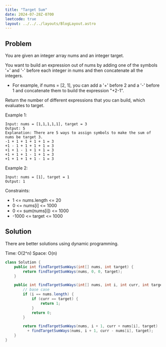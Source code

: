 ```yaml
---
title: "Target Sum"
date: 2024-07-28Z-0700
leetcode: true
layout: ../../../layouts/BlogLayout.astro
---
```


## Problem

You are given an integer array nums and an integer target.

You want to build an expression out of nums by adding one of the symbols '+' and '-' before each integer in nums and then concatenate all the integers.

- For example, if nums = [2, 1], you can add a '+' before 2 and a '-' before 1 and concatenate them to build the expression "+2-1".

Return the number of different expressions that you can build, which evaluates to target.

Example 1:

```text
Input: nums = [1,1,1,1,1], target = 3
Output: 5
Explanation: There are 5 ways to assign symbols to make the sum of nums be target 3.
-1 + 1 + 1 + 1 + 1 = 3
+1 - 1 + 1 + 1 + 1 = 3
+1 + 1 - 1 + 1 + 1 = 3
+1 + 1 + 1 - 1 + 1 = 3
+1 + 1 + 1 + 1 - 1 = 3
```

Example 2:

```text
Input: nums = [1], target = 1
Output: 1
```

Constraints:

- 1 <= nums.length <= 20
- 0 <= nums[i] <= 1000
- 0 <= sum(nums[i]) <= 1000
- -1000 <= target <= 1000

## Solution

There are better solutions using dynamic programming.

Time: O(2^n)
Space: O(n)

```java
class Solution {
    public int findTargetSumWays(int[] nums, int target) {
        return findTargetSumWays(nums, 0, 0, target);
    }

    public int findTargetSumWays(int[] nums, int i, int curr, int target) {
        // base case
        if (i == nums.length) {
            if (curr == target) {
                return 1;
            }
            return 0;
        }

        return findTargetSumWays(nums, i + 1, curr + nums[i], target)
          + findTargetSumWays(nums, i + 1, curr - nums[i], target);
    }
}
```
